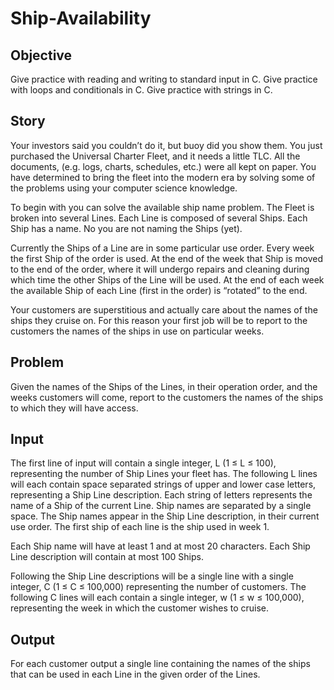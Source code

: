 # Ship-Availability

## Objective

Give practice with reading and writing to standard input in C.
Give practice with loops and conditionals in C.
Give practice with strings in C.

## Story 

Your investors said you couldn’t do it, but buoy did you show them. You just purchased the
Universal Charter Fleet, and it needs a little TLC. All the documents, (e.g. logs, charts,
schedules, etc.) were all kept on paper. You have determined to bring the fleet into the modern
era by solving some of the problems using your computer science knowledge.

To begin with you can solve the available ship name problem. The Fleet is broken into several
Lines. Each Line is composed of several Ships. Each Ship has a name. No you are not naming
the Ships (yet).

Currently the Ships of a Line are in some particular use order. Every week the first Ship of the
order is used. At the end of the week that Ship is moved to the end of the order, where it will
undergo repairs and cleaning during which time the other Ships of the Line will be used. At the
end of each week the available Ship of each Line (first in the order) is “rotated” to the end.

Your customers are superstitious and actually care about the names of the ships they cruise on.
For this reason your first job will be to report to the customers the names of the ships in use on
particular weeks.

## Problem

Given the names of the Ships of the Lines, in their operation order, and the weeks customers
will come, report to the customers the names of the ships to which they will have access.

## Input

The first line of input will contain a single integer, L (1 ≤ L ≤ 100), representing the number of
Ship Lines your fleet has. The following L lines will each contain space separated strings of
upper and lower case letters, representing a Ship Line description. Each string of letters
represents the name of a Ship of the current Line. Ship names are separated by a single
space. The Ship names appear in the Ship Line description, in their current use order. The first
ship of each line is the ship used in week 1.

Each Ship name will have at least 1 and at most 20 characters. Each Ship Line description will
contain at most 100 Ships.

Following the Ship Line descriptions will be a single line with a single integer, C (1 ≤ C ≤
100,000) representing the number of customers. The following C lines will each contain a single
integer, w (1 ≤ w ≤ 100,000), representing the week in which the customer wishes to cruise.

## Output

For each customer output a single line containing the names of the ships that can be used in
each Line in the given order of the Lines.